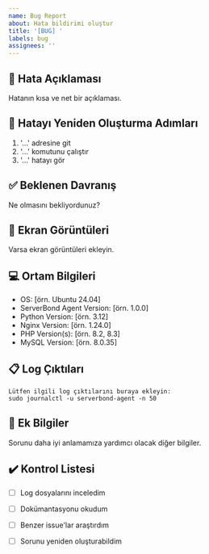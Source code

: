 ```yaml
---
name: Bug Report
about: Hata bildirimi oluştur
title: '[BUG] '
labels: bug
assignees: ''
---
```


## 🐛 Hata Açıklaması
Hatanın kısa ve net bir açıklaması.

## 🔄 Hatayı Yeniden Oluşturma Adımları
1. '...' adresine git
2. '...' komutunu çalıştır
3. '...' hatayı gör

## ✅ Beklenen Davranış
Ne olmasını bekliyordunuz?

## 📸 Ekran Görüntüleri
Varsa ekran görüntüleri ekleyin.

## 💻 Ortam Bilgileri
- OS: [örn. Ubuntu 24.04]
- ServerBond Agent Version: [örn. 1.0.0]
- Python Version: [örn. 3.12]
- Nginx Version: [örn. 1.24.0]
- PHP Version(s): [örn. 8.2, 8.3]
- MySQL Version: [örn. 8.0.35]

## 📋 Log Çıktıları
```
Lütfen ilgili log çıktılarını buraya ekleyin:
sudo journalctl -u serverbond-agent -n 50
```

## 📝 Ek Bilgiler
Sorunu daha iyi anlamamıza yardımcı olacak diğer bilgiler.

## ✔️ Kontrol Listesi
- [ ] Log dosyalarını inceledim
- [ ] Dokümantasyonu okudum
- [ ] Benzer issue'lar araştırdım
- [ ] Sorunu yeniden oluşturabildim

